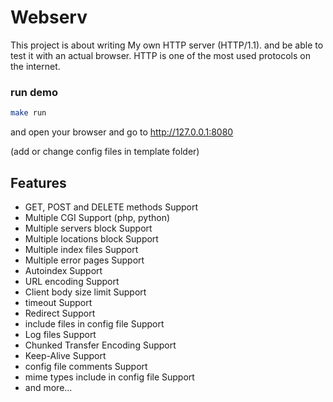 # Webserv
This project is about writing My own HTTP server (HTTP/1.1).
and be able to test it with an actual browser.
HTTP is one of the most used protocols on the internet.

### run demo
```bash
make run
```
and open your browser and go to http://127.0.0.1:8080

(add or change config files in template folder)
## Features

- GET, POST and DELETE methods Support
- Multiple CGI Support (php, python)
- Multiple servers block Support
- Multiple locations block Support
- Multiple index files Support
- Multiple error pages Support
- Autoindex Support
- URL encoding Support
- Client body size limit Support
- timeout Support
- Redirect Support
- include files in config file Support
- Log files Support
- Chunked Transfer Encoding Support
- Keep-Alive Support
- config file comments Support
- mime types include in config file Support
- and more...
